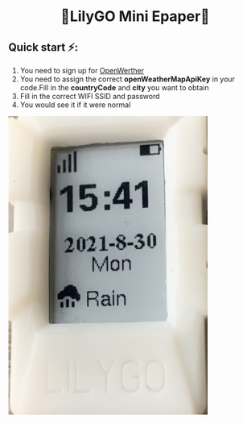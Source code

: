 <h1 align = "center">🌟LilyGO Mini Epaper🌟</h1>


<h2 align = "left">Quick start ⚡:</h2>

1. You need to sign up for [OpenWerther](https://openweathermap.org/)
2. You need to assign the correct **openWeatherMapApiKey** in your code.Fill in the **countryCode** and **city** you want to obtain 
3. Fill in the correct WIFI SSID and password
4. You would see it if it were normal

![](image/Weather_clock.png)

